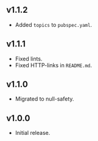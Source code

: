 ## v1.1.2
 * Added `topics` to `pubspec.yaml`.

## v1.1.1
 * Fixed lints.
 * Fixed HTTP-links in `README.md`.

## v1.1.0
 * Migrated to null-safety.

## v1.0.0
 * Initial release.
 